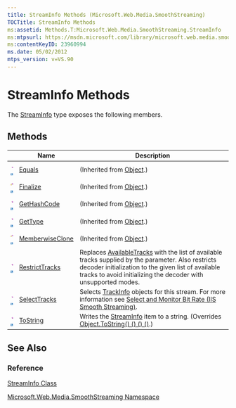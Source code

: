 ```yaml
---
title: StreamInfo Methods (Microsoft.Web.Media.SmoothStreaming)
TOCTitle: StreamInfo Methods
ms:assetid: Methods.T:Microsoft.Web.Media.SmoothStreaming.StreamInfo
ms:mtpsurl: https://msdn.microsoft.com/library/microsoft.web.media.smoothstreaming.streaminfo_methods(v=VS.90)
ms:contentKeyID: 23960994
ms.date: 05/02/2012
mtps_version: v=VS.90
---
```


# StreamInfo Methods

The [StreamInfo](streaminfo-class-microsoft-web-media-smoothstreaming_1.md) type exposes the following members.

## Methods

||Name|Description|
|--- |--- |--- |
|![Public method](images/Ff728153.pubmethod(en-us,VS.90).gif "Public method")![Supported by Silverlight for Windows Phone](images/Ff728140.slMobile(en-us,VS.90).gif "Supported by Silverlight for Windows Phone")|[Equals](https://msdn.microsoft.com/library/bsc2ak47)|(Inherited from [Object](https://msdn.microsoft.com/library/e5kfa45b).)|
|![Protected method](images/Ff728153.protmethod(en-us,VS.90).gif "Protected method")![Supported by Silverlight for Windows Phone](images/Ff728140.slMobile(en-us,VS.90).gif "Supported by Silverlight for Windows Phone")|[Finalize](https://msdn.microsoft.com/library/4k87zsw7)|(Inherited from [Object](https://msdn.microsoft.com/library/e5kfa45b).)|
|![Public method](images/Ff728153.pubmethod(en-us,VS.90).gif "Public method")![Supported by Silverlight for Windows Phone](images/Ff728140.slMobile(en-us,VS.90).gif "Supported by Silverlight for Windows Phone")|[GetHashCode](https://msdn.microsoft.com/library/zdee4b3y)|(Inherited from [Object](https://msdn.microsoft.com/library/e5kfa45b).)|
|![Public method](images/Ff728153.pubmethod(en-us,VS.90).gif "Public method")![Supported by Silverlight for Windows Phone](images/Ff728140.slMobile(en-us,VS.90).gif "Supported by Silverlight for Windows Phone")|[GetType](https://msdn.microsoft.com/library/dfwy45w9)|(Inherited from [Object](https://msdn.microsoft.com/library/e5kfa45b).)|
|![Protected method](images/Ff728153.protmethod(en-us,VS.90).gif "Protected method")![Supported by Silverlight for Windows Phone](images/Ff728140.slMobile(en-us,VS.90).gif "Supported by Silverlight for Windows Phone")|[MemberwiseClone](https://msdn.microsoft.com/library/57ctke0a)|(Inherited from [Object](https://msdn.microsoft.com/library/e5kfa45b).)|
|![Public method](images/Ff728153.pubmethod(en-us,VS.90).gif "Public method")![Supported by Silverlight for Windows Phone](images/Ff728140.slMobile(en-us,VS.90).gif "Supported by Silverlight for Windows Phone")|[RestrictTracks](streaminfo-restricttracks-method-microsoft-web-media-smoothstreaming_1.md)|Replaces [AvailableTracks](streaminfo-availabletracks-property-microsoft-web-media-smoothstreaming_1.md) with the list of available tracks supplied by the parameter. Also restricts decoder initialization to the given list of available tracks to avoid initializing the decoder with unsupported modes.|
|![Public method](images/Ff728153.pubmethod(en-us,VS.90).gif "Public method")![Supported by Silverlight for Windows Phone](images/Ff728140.slMobile(en-us,VS.90).gif "Supported by Silverlight for Windows Phone")|[SelectTracks](streaminfo-selecttracks-method-microsoft-web-media-smoothstreaming_1.md)|Selects [TrackInfo](trackinfo-class-microsoft-web-media-smoothstreaming_1.md) objects for this stream. For more information see [Select and Monitor Bit Rate (IIS Smooth Streaming)](select-and-monitor-bitrate.md).|
|![Public method](images/Ff728153.pubmethod(en-us,VS.90).gif "Public method")![Supported by Silverlight for Windows Phone](images/Ff728140.slMobile(en-us,VS.90).gif "Supported by Silverlight for Windows Phone")|[ToString](streaminfo-tostring-method-microsoft-web-media-smoothstreaming_1.md)|Writes the [StreamInfo](streaminfo-class-microsoft-web-media-smoothstreaming_1.md) item to a string. (Overrides [Object.ToString() () () ()](https://msdn.microsoft.com/library/7bxwbwt2).)|


## See Also

### Reference

[StreamInfo Class](streaminfo-class-microsoft-web-media-smoothstreaming_1.md)

[Microsoft.Web.Media.SmoothStreaming Namespace](microsoft-web-media-smoothstreaming-namespace_1.md)

